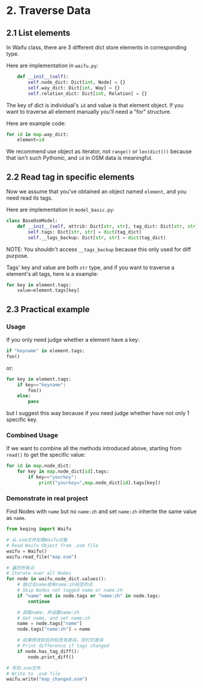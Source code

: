 # 2. Traverse Data

## 2.1 List elements

In Waifu class, there are 3 different dict store elements in corresponding type.

Here are implementation in `waifu.py`:

```python
    def __init__(self):
        self.node_dict: Dict[int, Node] = {}
        self.way_dict: Dict[int, Way] = {}
        self.relation_dict: Dict[int, Relation] = {}
```

The key of dict is individual's `id` and value is that element object. If you want to traverse all element manually you'll need a "for" structure.

Here are example code:

```python
for id in map.way_dict:
    element=id
```

We recommend use object as iterator, not `range()` or `len(dict())` because that isn't such Pythonic, and `id` in OSM data is meaningful.

## 2.2 Read tag in specific elements

Now we assume that you've obtained an object named `element`, and you need read its tags.

Here are implementation in `model_basic.py`:

```python
class BaseOsmModel:
    def __init__(self, attrib: Dict[str, str], tag_dict: Dict[str, str]):
        self.tags: Dict[str, str] = dict(tag_dict)
        self.__tags_backup: Dict[str, str] = dict(tag_dict)
```

NOTE: You shouldn't access `__tags_backup` because this only used for diff purpose.

Tags' key and value are both `str` type, and if you want to traverse a element's all tags, here is a example:

```python
for key in element.tags:
    value=element.tags[key]
```

## 2.3 Practical example

### Usage

If you only need judge whether a element have a key:

```python
if "keyname" in element.tags:
foo()
```

or:

```python
for key in element.tags:
    if key=="keyname":
        foo()
    else:
        pass
```

but I suggest this way because if you need judge whether have not only 1 specific key.

### Combined Usage

If we want to combine all the methods introduced above, starting from `read()` to get the specific value:

```python
for id in map.node_dict:
    for key in map.node_dict[id].tags:
        if key=="yourkey":
            print("yourkey=",map.node_dict[id].tags[key])
```

### Demonstrate in real project

Find Nodes with `name` but no `name:zh` and set `name:zh` inherite the same value as `name`.

```python
from keqing import Waifu

# 从.osm文件加载Waifu对象
# Read Waifu Object from .osm file
waifu = Waifu()
waifu.read_file("map.osm")

# 遍历所有点
# Iterate over all Nodes
for node in waifu.node_dict.values():
    # 跳过无name或有name:zh标签的点
    # Skip Nodes not tagged name or name:zh
    if "name" not in node.tags or "name:zh" in node.tags:
        continue

    # 获取name，并设置name:zh
    # Get name, and set name:zh
    name = node.tags["name"]
    node.tags["name:zh"] = name

    # 如果修改前后的标签有差异，则打印差异
    # Print difference if tags changed
    if node.has_tag_diff():
        node.print_diff()

# 写到.osm文件
# Write to .osm file
waifu.write("map_changed.osm")
```
